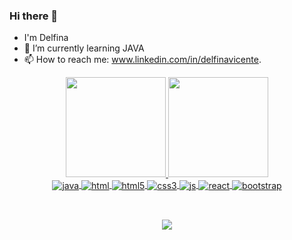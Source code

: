 ### Hi there 👋
-   I'm Delfina
- 🌱 I’m currently learning JAVA
- 📫 How to reach me: www.linkedin.com/in/delfinavicente. 

<div align="center">
  <a href="https://github.com/Delfina8">
  <img height="160cm" src="https://github-readme-stats.vercel.app/api?username=Delfina8&show_icons=true&theme=dracula&include_all_commits=true&count_private=true"/>
  <img height="160cm" src="https://github-readme-stats.vercel.app/api/top-langs/?username=Delfina8&layout=compact&langs_count=7&theme=dracula"/>
  
<div style="display: inline_block">
  <img align="center" alt="java" src="https://img.shields.io/badge/Java-ED8B00?style=for-the-badge&logo=java&logoColor=white" />
  <img align="center" alt="html" src="https://img.shields.io/badge/HTML-239120?style=for-the-badge&logo=html5&logoColor=white" />
  <img align="center" alt="html5" src="https://img.shields.io/badge/HTML5-E34F26?style=for-the-badge&logo=html5&logoColor=white" />
  <img align="center" alt="css3" src="https://img.shields.io/badge/CSS3-1572B6?style=for-the-badge&logo=css3&logoColor=white" />
  <img align="center" alt="js" src="https://img.shields.io/badge/JavaScript-F7DF1E?style=for-the-badge&logo=javascript&logoColor=black" />
  <img align="center" alt="react" src="https://img.shields.io/badge/React-20232A?style=for-the-badge&logo=react&logoColor=61DAFB" />
  <img align="center" alt="bootstrap" src="https://img.shields.io/badge/Bootstrap-563D7C?style=for-the-badge&logo=bootstrap&logoColor=white" />
</div><br/>
  
  ##
<div> 
 
  <a href="https://www.linkedin.com/in/delfinavicente/" target="_blank"><img src="https://img.shields.io/badge/-LinkedIn-%230077B5?style=for-the-badge&logo=linkedin&logoColor=white" target="_blank"></a> 
  
<div> 
